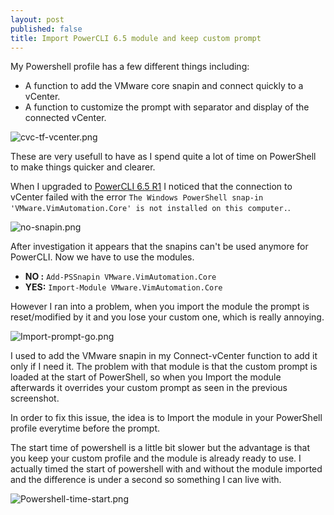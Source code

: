 ```yaml
---
layout: post
published: false
title: Import PowerCLI 6.5 module and keep custom prompt
---
```

My Powershell profile has a few different things including:
- A function to add the VMware core snapin and connect quickly to a vCenter.
- A function to customize the prompt with separator and display of the connected vCenter.

![cvc-tf-vcenter.png]({{site.baseurl}}/img/cvc-tf-vcenter.png)

These are very usefull to have as I spend quite a lot of time on PowerShell to make things quicker and clearer.

When I upgraded to [PowerCLI 6.5 R1](http://blogs.vmware.com/PowerCLI/2016/11/new-release-powercli-6-5-r1.html) I noticed that the connection to vCenter failed with the error ```The Windows PowerShell snap-in 'VMware.VimAutomation.Core' is not installed on this computer.```.

![no-snapin.png]({{site.baseurl}}/img/no-snapin.png)

After investigation it appears that the snapins can't be used anymore for PowerCLI. Now we have to use the modules. 

- **NO :** ```Add-PSSnapin VMware.VimAutomation.Core```
- **YES:** ```Import-Module VMware.VimAutomation.Core```

However I ran into a problem, when you import the module the prompt is reset/modified by it and you lose your custom one, which is really annoying.

![Import-prompt-go.png]({{site.baseurl}}/img/Import-prompt-go.png)

I used to add the VMware snapin in my Connect-vCenter function to add it only if I need it. The problem with that module is that the custom prompt is loaded at the start of PowerShell, so when you Import the module afterwards it overrides your custom prompt as seen in the previous screenshot.

In order to fix this issue, the idea is to Import the module in your PowerShell profile everytime before the prompt. 

The start time of powershell is a little bit slower but the advantage is that you keep your custom profile and the module is already ready to use. I actually timed the start of powershell with and without the module imported and the difference is under a second so something I can live with.

![Powershell-time-start.png]({{site.baseurl}}/img/Powershell-time-start.png)